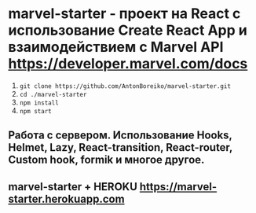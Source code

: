 
# marvel-starter - проект на React с использование Create React App и взаимодействием с Marvel API https://developer.marvel.com/docs

1. `git clone https://github.com/AntonBoreiko/marvel-starter.git`
2. `cd ./marvel-starter`
3. `npm install`
4. `npm start`

## Работа с сервером. Использование Hooks, Helmet, Lazy,  React-transition, React-router, Custom hook, formik и многое другое.
## marvel-starter + HEROKU https://marvel-starter.herokuapp.com
